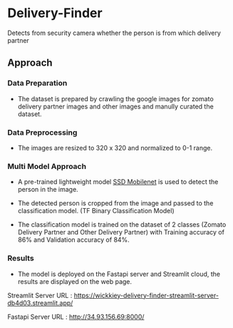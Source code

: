 # Delivery-Finder
Detects from security camera whether the person is from which delivery partner

## Approach

### Data Preparation

- The dataset is prepared by crawling the google images for zomato delivery partner images and other images and manully curated the dataset.


### Data Preprocessing

- The images are resized to 320 x 320 and normalized to 0-1 range.


### Multi Model Approach

- A pre-trained lightweight model [SSD Mobilenet]('https://tfhub.dev/tensorflow/ssd_mobilenet_v2/2') is used to detect the person in the image.

- The detected person is cropped from the image and passed to the classification model. (TF Binary Classification Model)

- The classification model is trained on the dataset of 2 classes (Zomato Delivery Partner and Other Delivery Partner) with Training accuracy of 86% and Validation accuracy of 84%.


### Results

- The model is deployed on the Fastapi server and Streamlit cloud, the results are displayed on the web page.

Streamlit Server URL : https://wickkiey-delivery-finder-streamlit-server-db4d03.streamlit.app/

Fastapi Server URL : http://34.93.156.69:8000/




